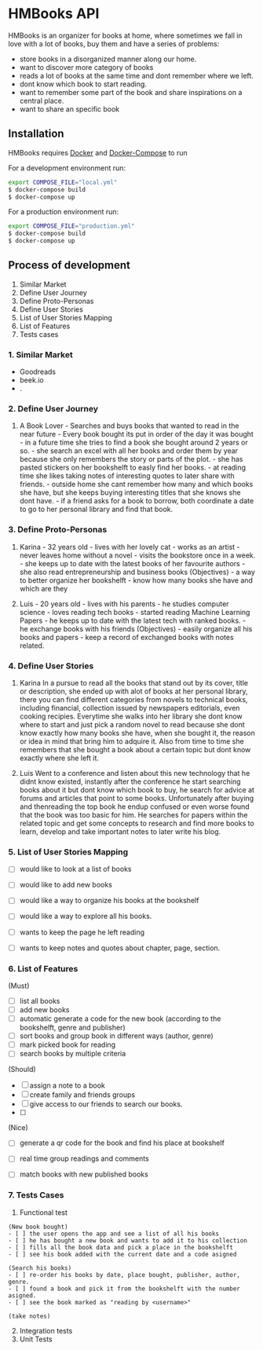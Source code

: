# HMBooks API

HMBooks is an organizer for books at home, where sometimes we fall in love with a lot of books, buy them and have a series of problems:
  - store books in a disorganized manner along our home.
  - want to discover more category of books
  - reads a lot of books at the same time and dont remember where we left.
  - dont know which book to start reading.
  - want to remember some part of the book and share inspirations on a central place.
  - want to share an specific book

## Installation
  HMBooks requires [Docker](https://www.docker.com/) and [Docker-Compose](https://docs.docker.com/compose/) to run

  For a development environment run:  

  ```sh
  export COMPOSE_FILE="local.yml"
  $ docker-compose build
  $ docker-compose up
  ```

  For a production environment run:

  ```sh
  export COMPOSE_FILE="production.yml"
  $ docker-compose build
  $ docker-compose up
  ```  

## Process of development

  1. Similar Market
  2. Define User Journey
  3. Define Proto-Personas
  4. Define User Stories
  5. List of User Stories Mapping
  6. List of Features
  7. Tests cases


### 1. Similar Market
  - Goodreads
  - beek.io
  - .

### 2. Define User Journey
  1. A Book Lover
    - Searches and buys books that wanted to read in the near future
    - Every book bought its put in order of the day it was bought
    - in a future time she tries to find a book she bought around 2 years or so.
    - she search an excel with all her books and order them by year because she only remembers the story or parts of the plot.
    - she has pasted stickers on her bookshelft to easly find her books.
    - at reading time she likes taking notes of interesting quotes to later share with friends.
    - outside home she cant remember how many and which books she have, but she keeps buying interesting titles that she knows she dont have.
    - if a friend asks for a book to borrow, both coordinate a date to go to her personal library and find that book.


### 3. Define Proto-Personas
  1. Karina
    - 32 years old
    - lives with her lovely cat
    - works as an artist
    - never leaves home without a novel
    - visits the bookstore once in a week.
    - she keeps up to date with the latest books of her favourite authors
    - she also read entrepreneurship and business books
    (Objectives)
    - a way to better organize her bookshelft
    - know how many books she have and which are they

  2. Luis
    - 20 years old
    - lives with his parents
    - he studies computer science
    - loves reading tech books
    - started reading Machine Learning Papers
    - he keeps up to date with the latest tech with ranked books.
    - he exchange books with his friends
    (Objectives)
    - easily organize all his books and papers
    - keep a record of exchanged books with notes related.


### 4. Define User Stories 
  1. Karina
    In a pursue to read all the books that stand out by its cover, title or description, she ended up with alot of books at her personal library, there you can find different categories from novels to technical books, including financial, collection issued by newspapers editorials, even cooking recipies. Everytime she walks into her library she dont know where to start and just pick a random novel to read because she dont know exactly how many books she have, when she bought it, the reason or idea in mind that bring him to adquire it. Also from time to time she remembers that she bought a book about a certain topic but dont know exactly where she left it.

  2. Luis
    Went to a conference and listen about this new technology that he didnt know existed, instantly after the conference he start searching books about it but dont know which book to buy, he search for advice at forums and articles that point to some books. Unfortunately after buying and thenreading the top book he endup confused or even worse found that the book was too basic for him. He searches for papers within the related topic and get some concepts to research and find more books to learn, develop and take important notes to later write his blog.


### 5. List of User Stories Mapping
  - [ ] would like to look at a list of books
  - [ ] would like to add new books
  - [ ] would like a way to organize his books at the bookshelf
  - [ ] would like a way to explore all his books.
  - [ ] wants to keep the page he left reading
  - [ ] wants to keep notes and quotes about chapter, page, section. 


### 6. List of Features 
  (Must)
  - [ ] list all books
  - [ ] add new books
  - [ ] automatic generate a code for the new book (according to the bookshelft, genre and publisher)
  - [ ] sort books and group book in different ways (author, genre)
  - [ ] mark picked book for reading
  - [ ] search books by multiple criteria

  (Should) 
  - [ ] assign a note to a book
  - [ ] create family and friends groups
  - [ ] give access to our friends to search our books.
  - [ ] 

  (Nice)
  - [ ] generate a qr code for the book and find his place at bookshelf
  - [ ] real time group readings and comments
  - [ ] match books with new published books
  


### 7. Tests Cases
  1. Functional test

    (New book bought)
    - [ ] the user opens the app and see a list of all his books
    - [ ] he has bought a new book and wants to add it to his collection
    - [ ] fills all the book data and pick a place in the bookshelft
    - [ ] see his book added with the current date and a code asigned 

    (Search his books)
    - [ ] re-order his books by date, place bought, publisher, author, genre.
    - [ ] found a book and pick it from the bookshelft with the number asigned.
    - [ ] see the book marked as "reading by <username>"

    (take notes)
  2. Integration tests
  3. Unit Tests


